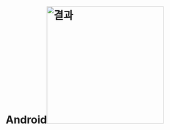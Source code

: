 # Android<img width="310" alt="결과" src="https://user-images.githubusercontent.com/127086595/233848182-4777130f-394c-476a-8fe5-15df530faf3b.png">
